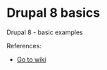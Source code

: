 # Drupal 8 basics
Drupal 8 - basic examples

References:
* <a href="https://github.com/voidberg/Curs-Drupal-8/wiki" target="_blank" >Go to wiki</a>
